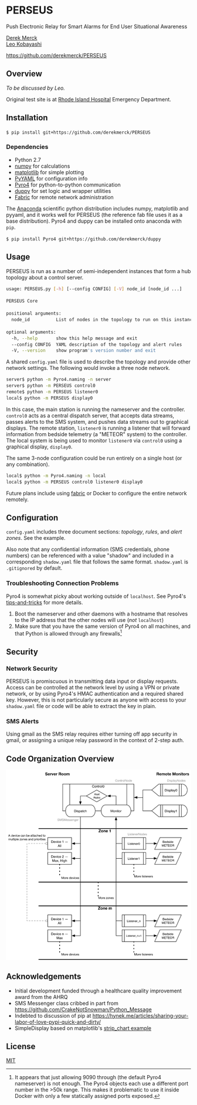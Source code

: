 # PERSEUS
Push Electronic Relay for Smart Alarms for End User Situational Awareness

[Derek Merck](email:derek_merck@brown.edu)  
[Leo Kobayashi](email:lkobayashi@lifespan.org)  

<https://github.com/derekmerck/PERSEUS>


## Overview

_To be discussed by Leo._

Original test site is at [Rhode Island Hospital](http://www.rhodeislandhospital.org) Emergency Department.


## Installation

`$ pip install git+https://github.com/derekmerck/PERSEUS`


### Dependencies

- Python 2.7
- [numpy](http://www.numpy.org) for calculations
- [matplotlib](http://matplotlib.org) for simple plotting
- [PyYAML](http://pyyaml.org) for configuration info
- [Pyro4](https://pythonhosted.org/Pyro4/) for python-to-python communication
- [duppy](https://github.com/derekmerck/duppy) for set logic and wrapper utilities
- [Fabric](http://www.fabfile.org) for remote network administration

The [Anaconda](http://continuum.io/downloads) scientific python distribution includes numpy, matplotlib and pyyaml, and it works well for PERSEUS (the reference fab file uses it as a base distribution).  Pyro4 and duppy can be installed onto anaconda with `pip`.

`$ pip install Pyro4 git+https://github.com/derekmerck/duppy`


## Usage

PERSEUS is run as a number of semi-independent instances that form a hub topology about a control server.  

````bash
usage: PERSEUS.py [-h] [--config CONFIG] [-V] node_id [node_id ...]

PERSEUS Core

positional arguments:
  node_id          List of nodes in the topology to run on this instance

optional arguments:
  -h, --help       show this help message and exit
  --config CONFIG  YAML description of the topology and alert rules
  -V, --version    show program's version number and exit
````

A shared `config.yaml` file is used to describe the topology and provide other network settings.  The
following would invoke a three node network.

```bash
server$ python -m Pyro4.naming -n server
server$ python -m PERSEUS control0
remote$ python -m PERSEUS listener0
local$ python -m PERSEUS display0
```

In this case, the main station is running the nameserver and the controller.  `control0` acts as a central dispatch server, that accepts data streams, passes alerts to the SMS system, and pushes data streams out to graphical displays.  The remote station, `listener0` is running a listener that will forward information from bedside telemetry (a "METEOR" system) to the controller.  The local system is being used to monitor `listener0` via `control0` using a graphical display, `display0`.

The same 3-node configuration could be run entirely on a single host (or any combination).

```bash
local$ python -m Pyro4.naming -n local
local$ python -m PERSEUS control0 listener0 display0
```
Future plans include using [fabric](http://www.fabfile.org) or Docker to configure the entire network remotely.


## Configuration

`config.yaml` includes three document sections:  _topology_, _rules_, and _alert zones_.  See the example.

Also note that any confidential information (SMS credentials, phone numbers) can be referenced with a value "shadow" and included in a corresponding `shadow.yaml` file that follows the same format.  `shadow.yaml` is `.gitignored` by default.

### Troubleshooting Connection Problems

Pyro4 is somewhat picky about working outside of `localhost`.  See Pyro4's [tips-and-tricks](https://pythonhosted.org/Pyro4/tipstricks.html#failed-to-locate-the-nameserver-connection-refused-what-now) for more details.

1. Boot the nameserver and other daemons with a hostname that resolves to the IP address that the other nodes will use (_not_ `localhost`)
2. Make sure that you have the same version of Pyro4 on all machines, and that Python is allowed through any firewalls[^firewalls]

[^firewalls]:  It appears that just allowing 9090 through (the default Pyro4 nameserver) is not enough.  The Pyro4 objects each use a different port number in the >50k range.  This makes it problematic to use it inside Docker with only a few statically assigned ports exposed.

## Security

### Network Security

PERSEUS is promiscuous in transmitting data input or display requests.  Access can be controlled at the network level by using a VPN or private network, or by using Pyro4's HMAC authentication and a required shared key.  However, this is not particularly secure as anyone with access to your `shadow.yaml` file or code will be able to extract the key in plain.  

### SMS Alerts

Using gmail as the SMS relay requires either turning off app security in gmail, or assigning a unique relay password in the context of 2-step auth.


## Code Organization Overview

![Network organization](perseus_overview2.png)


## Acknowledgements

- Initial development funded through a healthcare quality improvement award from the AHRQ
- SMS Messenger class cribbed in part from <https://github.com/CrakeNotSnowman/Python_Message>
- Indebted to discussion of pip at <https://hynek.me/articles/sharing-your-labor-of-love-pypi-quick-and-dirty/>
- SimpleDisplay based on matplotlib's [strip_chart example](http://matplotlib.org/1.4.0/examples/animation/strip_chart_demo.html)


## License

[MIT](http://opensource.org/licenses/mit-license.html)

